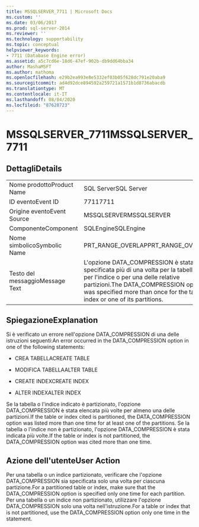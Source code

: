 ```yaml
---
title: MSSQLSERVER_7711 | Microsoft Docs
ms.custom: ''
ms.date: 03/06/2017
ms.prod: sql-server-2014
ms.reviewer: ''
ms.technology: supportability
ms.topic: conceptual
helpviewer_keywords:
- 7711 (Database Engine error)
ms.assetid: a5c7cd6e-18d6-47ef-902b-db9dd64bba34
author: MashaMSFT
ms.author: mathoma
ms.openlocfilehash: e29b2ea993e8e5332ef03b05f628dc791e20aba9
ms.sourcegitcommit: ad4d92dce894592a259721a1571b1d8736abacdb
ms.translationtype: MT
ms.contentlocale: it-IT
ms.lasthandoff: 08/04/2020
ms.locfileid: "87628723"
---
```

# <a name="mssqlserver_7711"></a><span data-ttu-id="0b477-102">MSSQLSERVER_7711</span><span class="sxs-lookup"><span data-stu-id="0b477-102">MSSQLSERVER_7711</span></span>
    
## <a name="details"></a><span data-ttu-id="0b477-103">Dettagli</span><span class="sxs-lookup"><span data-stu-id="0b477-103">Details</span></span>  
  
|||  
|-|-|  
|<span data-ttu-id="0b477-104">Nome prodotto</span><span class="sxs-lookup"><span data-stu-id="0b477-104">Product Name</span></span>|<span data-ttu-id="0b477-105">SQL Server</span><span class="sxs-lookup"><span data-stu-id="0b477-105">SQL Server</span></span>|  
|<span data-ttu-id="0b477-106">ID evento</span><span class="sxs-lookup"><span data-stu-id="0b477-106">Event ID</span></span>|<span data-ttu-id="0b477-107">7711</span><span class="sxs-lookup"><span data-stu-id="0b477-107">7711</span></span>|  
|<span data-ttu-id="0b477-108">Origine evento</span><span class="sxs-lookup"><span data-stu-id="0b477-108">Event Source</span></span>|<span data-ttu-id="0b477-109">MSSQLSERVER</span><span class="sxs-lookup"><span data-stu-id="0b477-109">MSSQLSERVER</span></span>|  
|<span data-ttu-id="0b477-110">Componente</span><span class="sxs-lookup"><span data-stu-id="0b477-110">Component</span></span>|<span data-ttu-id="0b477-111">SQLEngine</span><span class="sxs-lookup"><span data-stu-id="0b477-111">SQLEngine</span></span>|  
|<span data-ttu-id="0b477-112">Nome simbolico</span><span class="sxs-lookup"><span data-stu-id="0b477-112">Symbolic Name</span></span>|<span data-ttu-id="0b477-113">PRT_RANGE_OVERLAP</span><span class="sxs-lookup"><span data-stu-id="0b477-113">PRT_RANGE_OVERLAP</span></span>|  
|<span data-ttu-id="0b477-114">Testo del messaggio</span><span class="sxs-lookup"><span data-stu-id="0b477-114">Message Text</span></span>|<span data-ttu-id="0b477-115">L'opzione DATA_COMPRESSION è stata specificata più di una volta per la tabella o per l'indice o per una delle relative partizioni.</span><span class="sxs-lookup"><span data-stu-id="0b477-115">The DATA_COMPRESSION option was specified more than once for the table or index or one of its partitions.</span></span>|  
  
## <a name="explanation"></a><span data-ttu-id="0b477-116">Spiegazione</span><span class="sxs-lookup"><span data-stu-id="0b477-116">Explanation</span></span>  
 <span data-ttu-id="0b477-117">Si è verificato un errore nell'opzione DATA_COMPRESSION di una delle istruzioni seguenti:</span><span class="sxs-lookup"><span data-stu-id="0b477-117">An error occurred in the DATA_COMPRESSION option in one of the following statements:</span></span>  
  
-   <span data-ttu-id="0b477-118">CREA TABELLA</span><span class="sxs-lookup"><span data-stu-id="0b477-118">CREATE TABLE</span></span>  
  
-   <span data-ttu-id="0b477-119">MODIFICA TABELLA</span><span class="sxs-lookup"><span data-stu-id="0b477-119">ALTER TABLE</span></span>  
  
-   <span data-ttu-id="0b477-120">CREATE INDEX</span><span class="sxs-lookup"><span data-stu-id="0b477-120">CREATE INDEX</span></span>  
  
-   <span data-ttu-id="0b477-121">ALTER INDEX</span><span class="sxs-lookup"><span data-stu-id="0b477-121">ALTER INDEX</span></span>  
  
 <span data-ttu-id="0b477-122">Se la tabella o l'indice indicato è partizionato, l'opzione DATA_COMPRESSION è stata elencata più volte per almeno una delle partizioni.</span><span class="sxs-lookup"><span data-stu-id="0b477-122">If the table or index cited is partitioned, the DATA_COMPRESSION option was listed more than one time for at least one of the partitions.</span></span> <span data-ttu-id="0b477-123">Se la tabella o l'indice non è partizionato, l'opzione DATA_COMPRESSION è stata indicata più volte.</span><span class="sxs-lookup"><span data-stu-id="0b477-123">If the table or index is not partitioned, the DATA_COMPRESSION option was cited more than one time.</span></span>  
  
## <a name="user-action"></a><span data-ttu-id="0b477-124">Azione dell'utente</span><span class="sxs-lookup"><span data-stu-id="0b477-124">User Action</span></span>  
 <span data-ttu-id="0b477-125">Per una tabella o un indice partizionato, verificare che l'opzione DATA_COMPRESSION sia specificata solo una volta per ciascuna partizione.</span><span class="sxs-lookup"><span data-stu-id="0b477-125">For a partitioned table or index, make sure that the DATA_COMPRESSION option is specified only one time for each partition.</span></span> <span data-ttu-id="0b477-126">Per una tabella o un indice non partizionato, utilizzare l'opzione DATA_COMPRESSION solo una volta nell'istruzione.</span><span class="sxs-lookup"><span data-stu-id="0b477-126">For a table or index that is not partitioned, use the DATA_COMPRESSION option only one time in the statement.</span></span>  
  
  
